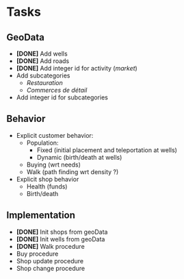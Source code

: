 # Tasks

## GeoData

 - **[DONE]** Add wells
 - **[DONE]** Add roads
 - **[DONE]** Add integer id for activity (*market*)
 - Add subcategories 
     - *Restauration*
     - *Commerces de détail*
 - Add integer id for subcategories

## Behavior

 - Explicit customer behavior:
     - Population:
         - Fixed (initial placement and teleportation at wells)
         - Dynamic (birth/death at wells)
     - Buying (wrt needs)
     - Walk (path finding wrt density ?)
 - Explicit shop behavior
     - Health (funds)
     - Birth/death

## Implementation

 - **[DONE]** Init shops from geoData
 - **[DONE]** Init wells from geoData
 - **[DONE]** Walk procedure
 - Buy procedure
 - Shop update procedure
 - Shop change procedure
